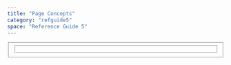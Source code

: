 ```yaml
---
title: "Page Concepts"
category: "refguide5"
space: "Reference Guide 5"
---
```



<fieldset class="hidden"><input type="hidden" name="treeId" value=""> <input type="hidden" name="treeRequestId" value="/plugins/pagetree/naturalchildren.action?decorator=none&amp;excerpt=false&amp;sort=position&amp;reverse=false&amp;disableLinks=false&amp;expandCurrent=false"> <input type="hidden" name="treePageId" value=""> <input type="hidden" name="noRoot" value="false"> <input type="hidden" name="rootPageId" value="4522265"> <input type="hidden" name="rootPage" value=""> <input type="hidden" name="startDepth" value="0"> <input type="hidden" name="spaceKey" value="refguide5"> <input type="hidden" name="i18n-pagetree.loading" value="Loading..."> <input type="hidden" name="i18n-pagetree.error.permission" value="Unable to load page tree. It seems that you do not have permission to view the root page."> <input type="hidden" name="i18n-pagetree.eeror.general" value="There was a problem retrieving the page tree. Please check the server log file for more information."> <input type="hidden" name="loginUrl" value=""> <input type="hidden" name="mobile" value="false">

<fieldset class="hidden"><input type="hidden" name="ancestorId" value="4522265"></fieldset>

</fieldset>